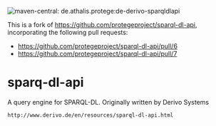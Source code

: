 ![maven-central: de.athalis.protege:de-derivo-sparqldlapi](https://img.shields.io/maven-central/v/de.athalis.protege/de-derivo-sparqldlapi)

This is a fork of https://github.com/protegeproject/sparql-dl-api, incorporating the following pull requests:

* https://github.com/protegeproject/sparql-dl-api/pull/6
* https://github.com/protegeproject/sparql-dl-api/pull/7

# sparq-dl-api
A query engine for SPARQL-DL.  Originally written by Derivo Systems

    http://www.derivo.de/en/resources/sparql-dl-api.html
